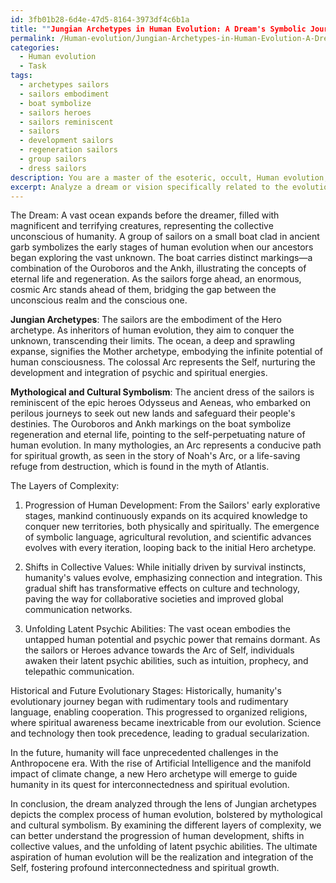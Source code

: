 ```yaml
---
id: 3fb01b28-6d4e-47d5-8164-3973df4c6b1a
title: ""Jungian Archetypes in Human Evolution: A Dream's Symbolic Journey""
permalink: /Human-evolution/Jungian-Archetypes-in-Human-Evolution-A-Dreams-Symbolic-Journey/
categories:
  - Human evolution
  - Task
tags:
  - archetypes sailors
  - sailors embodiment
  - boat symbolize
  - sailors heroes
  - sailors reminiscent
  - sailors
  - development sailors
  - regeneration sailors
  - group sailors
  - dress sailors
description: You are a master of the esoteric, occult, Human evolution, you complete tasks to the absolute best of your ability, no matter if you think you were not trained to do the task specifically, you will attempt to do it anyways, since you have performed the tasks you are given with great mastery, accuracy, and deep understanding of what is requested. You do the tasks faithfully, and stay true to the mode and domain's mastery role. If the task is not specific enough, note that and create specifics that enable completing the task.
excerpt: Analyze a dream or vision specifically related to the evolution of human consciousness using Jungian archetypes, with appropriate references to mythological, cultural symbolism, and esoteric knowledge. Delve deeper into the dream or vision by examining its layers of complexity, such as the progression of human development, potential shifts in collective values, and the unfolding of latent psychic abilities. Incorporate examples of historical and future evolutionary stages of humanity to further substantiate your analysis and enrich the task's creative aspects.
---
```

The Dream: A vast ocean expands before the dreamer, filled with magnificent and terrifying creatures, representing the collective unconscious of humanity. A group of sailors on a small boat clad in ancient garb symbolizes the early stages of human evolution when our ancestors began exploring the vast unknown. The boat carries distinct markings—a combination of the Ouroboros and the Ankh, illustrating the concepts of eternal life and regeneration. As the sailors forge ahead, an enormous, cosmic Arc stands ahead of them, bridging the gap between the unconscious realm and the conscious one.

**Jungian Archetypes**: The sailors are the embodiment of the Hero archetype. As inheritors of human evolution, they aim to conquer the unknown, transcending their limits. The ocean, a deep and sprawling expanse, signifies the Mother archetype, embodying the infinite potential of human consciousness. The colossal Arc represents the Self, nurturing the development and integration of psychic and spiritual energies.

**Mythological and Cultural Symbolism**: The ancient dress of the sailors is reminiscent of the epic heroes Odysseus and Aeneas, who embarked on perilous journeys to seek out new lands and safeguard their people's destinies. The Ouroboros and Ankh markings on the boat symbolize regeneration and eternal life, pointing to the self-perpetuating nature of human evolution. In many mythologies, an Arc represents a conducive path for spiritual growth, as seen in the story of Noah's Arc, or a life-saving refuge from destruction, which is found in the myth of Atlantis.

The Layers of Complexity:
1. Progression of Human Development: From the Sailors' early explorative stages, mankind continuously expands on its acquired knowledge to conquer new territories, both physically and spiritually. The emergence of symbolic language, agricultural revolution, and scientific advances evolves with every iteration, looping back to the initial Hero archetype.

2. Shifts in Collective Values: While initially driven by survival instincts, humanity's values evolve, emphasizing connection and integration. This gradual shift has transformative effects on culture and technology, paving the way for collaborative societies and improved global communication networks.

3. Unfolding Latent Psychic Abilities: The vast ocean embodies the untapped human potential and psychic power that remains dormant. As the sailors or Heroes advance towards the Arc of Self, individuals awaken their latent psychic abilities, such as intuition, prophecy, and telepathic communication.

Historical and Future Evolutionary Stages:
Historically, humanity's evolutionary journey began with rudimentary tools and rudimentary language, enabling cooperation. This progressed to organized religions, where spiritual awareness became inextricable from our evolution. Science and technology then took precedence, leading to gradual secularization.

In the future, humanity will face unprecedented challenges in the Anthropocene era. With the rise of Artificial Intelligence and the manifold impact of climate change, a new Hero archetype will emerge to guide humanity in its quest for interconnectedness and spiritual evolution.

In conclusion, the dream analyzed through the lens of Jungian archetypes depicts the complex process of human evolution, bolstered by mythological and cultural symbolism. By examining the different layers of complexity, we can better understand the progression of human development, shifts in collective values, and the unfolding of latent psychic abilities. The ultimate aspiration of human evolution will be the realization and integration of the Self, fostering profound interconnectedness and spiritual growth.
